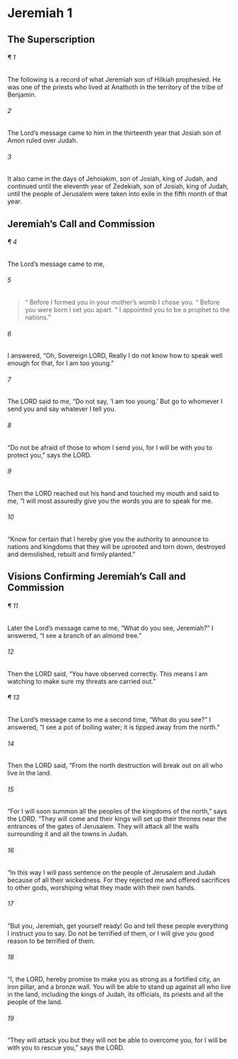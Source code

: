 # Jeremiah 1
## The Superscription
###### ¶ 1
The following is a record of what Jeremiah son of Hilkiah prophesied. He was one of the priests who lived at Anathoth in the territory of the tribe of Benjamin.
###### 2
The Lord’s message came to him in the thirteenth year that Josiah son of Amon ruled over Judah.
###### 3
It also came in the days of Jehoiakim, son of Josiah, king of Judah, and continued until the eleventh year of Zedekiah, son of Josiah, king of Judah, until the people of Jerusalem were taken into exile in the fifth month of that year.
## Jeremiah’s Call and Commission
###### ¶ 4
The Lord’s message came to me,
###### 5
>  “ Before I formed you in your mother’s womb I chose you.
>  “ Before you were born I set you apart.
>  “ I appointed you to be a prophet to the nations.”
###### 6
I answered, “Oh, Sovereign LORD, Really I do not know how to speak well enough for that, for I am too young.”
###### 7
The LORD said to me, “Do not say, ‘I am too young.’ But go to whomever I send you and say whatever I tell you.
###### 8
“Do not be afraid of those to whom I send you, for I will be with you to protect you,” says the LORD.
###### 9
Then the LORD reached out his hand and touched my mouth and said to me, “I will most assuredly give you the words you are to speak for me.
###### 10
“Know for certain that I hereby give you the authority to announce to nations and kingdoms that they will be uprooted and torn down, destroyed and demolished, rebuilt and firmly planted.”
## Visions Confirming Jeremiah’s Call and Commission
###### ¶ 11
Later the Lord’s message came to me, “What do you see, Jeremiah?” I answered, “I see a branch of an almond tree.”
###### 12
Then the LORD said, “You have observed correctly. This means I am watching to make sure my threats are carried out.”
###### ¶ 13
The Lord’s message came to me a second time, “What do you see?” I answered, “I see a pot of boiling water; it is tipped away from the north.”
###### 14
Then the LORD said, “From the north destruction will break out on all who live in the land.
###### 15
“For I will soon summon all the peoples of the kingdoms of the north,” says the LORD. “They will come and their kings will set up their thrones near the entrances of the gates of Jerusalem. They will attack all the walls surrounding it and all the towns in Judah.
###### 16
“In this way I will pass sentence on the people of Jerusalem and Judah because of all their wickedness. For they rejected me and offered sacrifices to other gods, worshiping what they made with their own hands.
###### 17
“But you, Jeremiah, get yourself ready! Go and tell these people everything I instruct you to say. Do not be terrified of them, or I will give you good reason to be terrified of them.
###### 18
“I, the LORD, hereby promise to make you as strong as a fortified city, an iron pillar, and a bronze wall. You will be able to stand up against all who live in the land, including the kings of Judah, its officials, its priests and all the people of the land.
###### 19
“They will attack you but they will not be able to overcome you, for I will be with you to rescue you,” says the LORD.
